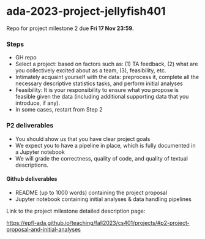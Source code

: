 # ada-2023-project-jellyfish401
Repo for project milestone 2 due **Fri 17 Nov 23:59.**

### Steps
- GH repo
- Select a project: based on factors such as: (1) TA feedback, (2) what are you collectively excited about as a team, (3), feasibility, etc.
- Intimately acquaint yourself with the data: preprocess it, complete all the necessary descriptive statistics tasks, and perform initial analyses
- Feasibility: It is your responsibility to ensure what you propose is feasible given the data (including additional supporting data that you introduce, if any).
- In some cases, restart from Step 2

### P2 deliverables
- You should show us that you have clear project goals
- We expect you to have a pipeline in place, which is fully documented in a Jupyter notebook
- We will grade the correctness, quality of code, and quality of textual descriptions.
  
#### Github deliverables
- README (up to 1000 words) containing the project proposal
- Jupyter notebook containing initial analyses & data handling pipelines

Link to the project milestone detailed description page:

https://epfl-ada.github.io/teaching/fall2023/cs401/projects/#p2-project-proposal-and-initial-analyses 

